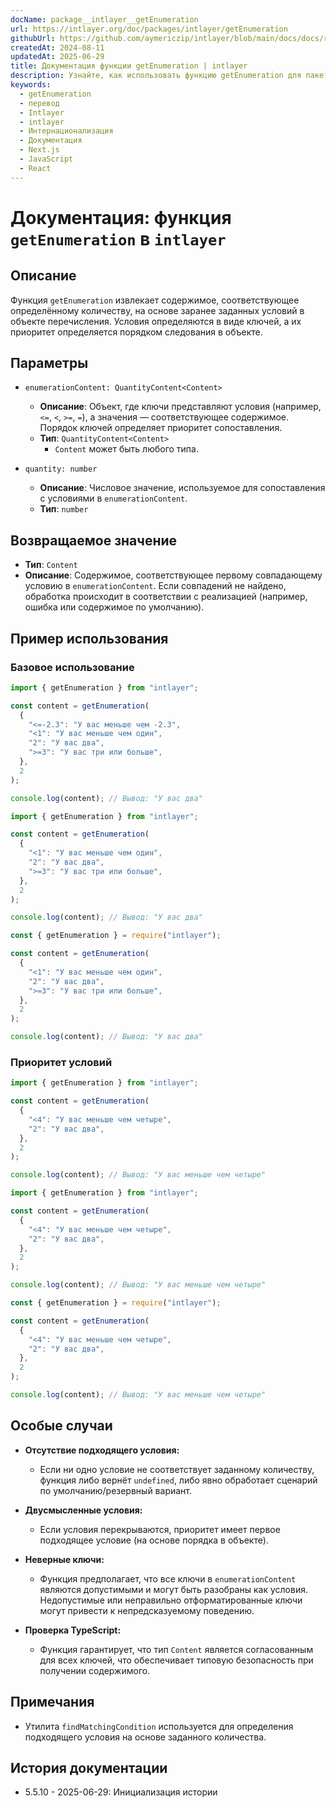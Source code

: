 ```yaml
---
docName: package__intlayer__getEnumeration
url: https://intlayer.org/doc/packages/intlayer/getEnumeration
githubUrl: https://github.com/aymericzip/intlayer/blob/main/docs/docs/ru/packages/intlayer/getEnumeration.md
createdAt: 2024-08-11
updatedAt: 2025-06-29
title: Документация функции getEnumeration | intlayer
description: Узнайте, как использовать функцию getEnumeration для пакета intlayer
keywords:
  - getEnumeration
  - перевод
  - Intlayer
  - intlayer
  - Интернационализация
  - Документация
  - Next.js
  - JavaScript
  - React
---
```


# Документация: функция `getEnumeration` в `intlayer`

## Описание

Функция `getEnumeration` извлекает содержимое, соответствующее определённому количеству, на основе заранее заданных условий в объекте перечисления. Условия определяются в виде ключей, а их приоритет определяется порядком следования в объекте.

## Параметры

- `enumerationContent: QuantityContent<Content>`

  - **Описание**: Объект, где ключи представляют условия (например, `<=`, `<`, `>=`, `=`), а значения — соответствующее содержимое. Порядок ключей определяет приоритет сопоставления.
  - **Тип**: `QuantityContent<Content>`
    - `Content` может быть любого типа.

- `quantity: number`

  - **Описание**: Числовое значение, используемое для сопоставления с условиями в `enumerationContent`.
  - **Тип**: `number`

## Возвращаемое значение

- **Тип**: `Content`
- **Описание**: Содержимое, соответствующее первому совпадающему условию в `enumerationContent`. Если совпадений не найдено, обработка происходит в соответствии с реализацией (например, ошибка или содержимое по умолчанию).

## Пример использования

### Базовое использование

```typescript codeFormat="typescript"
import { getEnumeration } from "intlayer";

const content = getEnumeration(
  {
    "<=-2.3": "У вас меньше чем -2.3",
    "<1": "У вас меньше чем один",
    "2": "У вас два",
    ">=3": "У вас три или больше",
  },
  2
);

console.log(content); // Вывод: "У вас два"
```

```javascript codeFormat="esm"
import { getEnumeration } from "intlayer";

const content = getEnumeration(
  {
    "<1": "У вас меньше чем один",
    "2": "У вас два",
    ">=3": "У вас три или больше",
  },
  2
);

console.log(content); // Вывод: "У вас два"
```

```javascript codeFormat="commonjs"
const { getEnumeration } = require("intlayer");

const content = getEnumeration(
  {
    "<1": "У вас меньше чем один",
    "2": "У вас два",
    ">=3": "У вас три или больше",
  },
  2
);

console.log(content); // Вывод: "У вас два"
```

### Приоритет условий

```typescript codeFormat="typescript"
import { getEnumeration } from "intlayer";

const content = getEnumeration(
  {
    "<4": "У вас меньше чем четыре",
    "2": "У вас два",
  },
  2
);

console.log(content); // Вывод: "У вас меньше чем четыре"
```

```javascript codeFormat="esm"
import { getEnumeration } from "intlayer";

const content = getEnumeration(
  {
    "<4": "У вас меньше чем четыре",
    "2": "У вас два",
  },
  2
);

console.log(content); // Вывод: "У вас меньше чем четыре"
```

```javascript codeFormat="commonjs"
const { getEnumeration } = require("intlayer");

const content = getEnumeration(
  {
    "<4": "У вас меньше чем четыре",
    "2": "У вас два",
  },
  2
);

console.log(content); // Вывод: "У вас меньше чем четыре"
```

## Особые случаи

- **Отсутствие подходящего условия:**

  - Если ни одно условие не соответствует заданному количеству, функция либо вернёт `undefined`, либо явно обработает сценарий по умолчанию/резервный вариант.

- **Двусмысленные условия:**

  - Если условия перекрываются, приоритет имеет первое подходящее условие (на основе порядка в объекте).

- **Неверные ключи:**

  - Функция предполагает, что все ключи в `enumerationContent` являются допустимыми и могут быть разобраны как условия. Недопустимые или неправильно отформатированные ключи могут привести к непредсказуемому поведению.

- **Проверка TypeScript:**
  - Функция гарантирует, что тип `Content` является согласованным для всех ключей, что обеспечивает типовую безопасность при получении содержимого.

## Примечания

- Утилита `findMatchingCondition` используется для определения подходящего условия на основе заданного количества.

## История документации

- 5.5.10 - 2025-06-29: Инициализация истории
